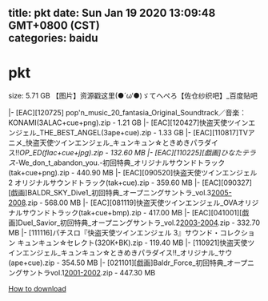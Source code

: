
title: pkt
date: Sun Jan 19 2020 13:09:48 GMT+0800 (CST)    
categories: baidu
---

# pkt
size: 5.71 GB
 【图片】资源戳这里(●´ω‘●)ゞてへぺろ【佐仓纱织吧】_百度贴吧
 
|- [EAC][120725] pop'n_music_20_fantasia_Original_Soundtrack／音楽：KONAMI(3ALAC+cue+png).zip - 1.21 GB
|- [EAC][120427]快盗天使ツインエンジェル_THE_BEST_ANGEL(3ape+cue).zip - 1.33 GB
|- [EAC][110817]TVアニメ_快盗天使ツインエンジェル_キュンキュン☆ときめきパラダイス!!_OP_ED(flac+cue+jpg).zip - 132.60 MB
|- [EAC][110225][戯画]ひなたテラス_-We_don_t_abandon_you.-初回特典_オリジナルサウンドトラック(tak+cue+png).zip - 440.90 MB
|- [EAC][090520]快盗天使ツインエンジェル2 オリジナルサウンドトラック(tak+cue).zip - 359.60 MB
|- [EAC][090327][戯画]BALDR_SKY_Dive1_初回特典_オープニングサントラ_vol.3[2005-2008](tak+cue+bmp).zip - 568.00 MB
|- [EAC][081119]快盗天使ツインエンジェル_OVAオリジナルサウンドトラック(tak+cue+bmp).zip - 417.00 MB
|- [EAC][041001][戯画]Duel_Savior_初回特典_オープニングサントラ_vol.2[2003-2004](ape+cue+jpg).zip - 332.70 MB
|- [111116]パチスロ『快盗天使ツインエンジェル 3』サウンド・コレクション キュンキュン☆セレクト(320K+BK).zip - 119.40 MB
|- [110921]快盗天使ツインエンジェル_キュンキュン☆ときめきパラダイス!!_オリジナル_サウ(ape+cue).zip - 354.50 MB
|- [021101][戯画]Baldr_Force_初回特典_オープニングサントラvol.1[2001-2002](flac+cue+jpg).zip - 447.30 MB

[How to download](https://bpcam.bemobtrk.com/go/2ceec3aa-1ca2-46d6-b9ff-aaa5c184517c?jno=211)
